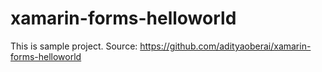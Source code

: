 # xamarin-forms-helloworld
This is sample project. Source: https://github.com/adityaoberai/xamarin-forms-helloworld
